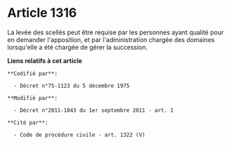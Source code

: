 # Article 1316

La levée des scellés peut être requise par les personnes ayant qualité pour en demander l'apposition, et par l'administration
chargée des domaines lorsqu'elle a été chargée de gérer la succession.

**Liens relatifs à cet article**

	**Codifié par**:

	  - Décret n°75-1123 du 5 décembre 1975

	**Modifié par**:

	  - Décret n°2011-1043 du 1er septembre 2011 - art. 1

	**Cité par**:

	  - Code de procédure civile - art. 1322 (V)
